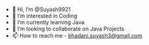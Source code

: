 - 👋 Hi, I’m @Suyash9921
- 👀 I’m interested in Coding
- 🌱 I’m currently learning Java 
- 💞️ I’m looking to collaborate on Java Projects 
- 📫 How to reach me - bhadani.suyash3@gmail.com

<!---
Suyash9921/Suyash9921 is a ✨ special ✨ repository because its `README.md` (this file) appears on your GitHub profile.
You can click the Preview link to take a look at your changes.
--->
